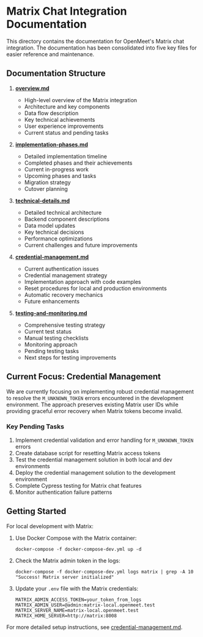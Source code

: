 # Matrix Chat Integration Documentation

This directory contains the documentation for OpenMeet's Matrix chat integration. The documentation has been consolidated into five key files for easier reference and maintenance.

## Documentation Structure

1. **[overview.md](./overview.md)**
   - High-level overview of the Matrix integration
   - Architecture and key components
   - Data flow description
   - Key technical achievements
   - User experience improvements
   - Current status and pending tasks

2. **[implementation-phases.md](./implementation-phases.md)**
   - Detailed implementation timeline
   - Completed phases and their achievements
   - Current in-progress work
   - Upcoming phases and tasks
   - Migration strategy
   - Cutover planning

3. **[technical-details.md](./technical-details.md)**
   - Detailed technical architecture
   - Backend component descriptions
   - Data model updates
   - Key technical decisions
   - Performance optimizations
   - Current challenges and future improvements

4. **[credential-management.md](./credential-management.md)**
   - Current authentication issues
   - Credential management strategy
   - Implementation approach with code examples
   - Reset procedures for local and production environments
   - Automatic recovery mechanics
   - Future enhancements

5. **[testing-and-monitoring.md](./testing-and-monitoring.md)**
   - Comprehensive testing strategy
   - Current test status
   - Manual testing checklists
   - Monitoring approach
   - Pending testing tasks
   - Next steps for testing improvements

## Current Focus: Credential Management

We are currently focusing on implementing robust credential management to resolve the `M_UNKNOWN_TOKEN` errors encountered in the development environment. The approach preserves existing Matrix user IDs while providing graceful error recovery when Matrix tokens become invalid.

### Key Pending Tasks

1. Implement credential validation and error handling for `M_UNKNOWN_TOKEN` errors
2. Create database script for resetting Matrix access tokens
3. Test the credential management solution in both local and dev environments
4. Deploy the credential management solution to the development environment
5. Complete Cypress testing for Matrix chat features
6. Monitor authentication failure patterns

## Getting Started

For local development with Matrix:

1. Use Docker Compose with the Matrix container:
   ```
   docker-compose -f docker-compose-dev.yml up -d
   ```

2. Check the Matrix admin token in the logs:
   ```
   docker-compose -f docker-compose-dev.yml logs matrix | grep -A 10 "Success! Matrix server initialized"
   ```

3. Update your `.env` file with the Matrix credentials:
   ```
   MATRIX_ADMIN_ACCESS_TOKEN=your_token_from_logs
   MATRIX_ADMIN_USER=@admin:matrix-local.openmeet.test
   MATRIX_SERVER_NAME=matrix-local.openmeet.test
   MATRIX_HOME_SERVER=http://matrix:8008
   ```

For more detailed setup instructions, see [credential-management.md](./credential-management.md).
